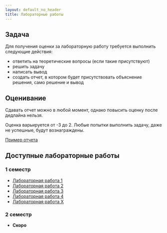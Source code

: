 ```yaml
---
layout: default_no_header
title: Лабораторные работы
---
```


## Задача

Для получения оценки за лабораторную работу требуется выполнить следующие действия:
 
- ответить на теоретические вопросы (если такие присутствуют)
- решить задачу 
- написать вывод
- создать отчет, в котором будет присутствовать объяснение решения, само решение и вывод

## Оценивание

Сдавать отчет можно в любой момент, однако повысить оценку после дедлайна нельзя. 

Оценка варьируется от -3 до 2. Любые попытки выполнить задачу, даже не успешные, будут вознаграждены.

<a class="btn-download" href="{{site.baseurl}}/resources/labs/report-example.md">Пример отчета</a>

## Доступные лабораторные работы

### 1 семестр

- [Лабораторная работа 1][lab_1]  
- [Лабораторная работа 2][lab_2]  
- [Лабораторная работа 3][lab_3]   
- [Лабораторная работа 4][lab_4]  
- [Лабораторная работа X][lab_X] 

### 2 семестр

- **Скоро**

[index]: {{site.baseurl}}/index

[lab_1]: {{site.baseurl}}/labs/lab-1
[lab_2]: {{site.baseurl}}/labs/lab-2
[lab_3]: {{site.baseurl}}/labs/lab-3
[lab_4]: {{site.baseurl}}/labs/lab-4
[lab_X]: {{site.baseurl}}/labs/lab-x